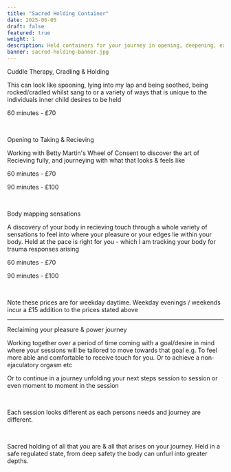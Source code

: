 ```yaml
---
title: "Sacred Holding Container"
date: 2025-06-05
draft: false
featured: true
weight: 1
description: Held containers for your journey in opening, deepening, exploring greater love, sexual expression, safety, trust, connection, pleasure, emotion, self-worth, personal power....​​
banner: sacred-holding-banner.jpg
---
```


Cuddle Therapy, Cradling & Holding

This can look like spooning, lying into my lap and being soothed, being rocked/cradled whilst sang to or a variety of ways that is unique to the individuals inner child desires to be held

60 minutes - £70

 

​

Opening to Taking & Recieving

Working with Betty Martin's Wheel of Consent to discover the art of Recieving fully, and journeying with what that looks & feels like

60 minutes - £70

90 minutes - £100

​

Body mapping sensations

A discovery of your body in recieving touch through a whole variety of sensations to feel into where your pleasure or your edges lie within your body. Held at the pace is right for you - which I am tracking your body for trauma responses arising

60 minutes - £70

​90 minutes - £100

​

​​​Note these prices are for weekday daytime. Weekday evenings / weekends incur a £15 addition to the prices stated above


---

Reclaiming your pleasure & power journey 

Working together over a period of time coming with a goal/desire in mind where your sessions will be tailored to move towards that goal e.g. To feel more able and comfortable to receive touch for you. Or to achieve a non-ejaculatory orgasm etc

Or to continue in a journey unfolding your next steps session to session or even moment to moment in the session 

​

Each session looks different as each persons needs and journey are different.

​

Sacred holding of all that you are & all that arises on your journey. Held in a safe regulated state, from deep safety the body can unfurl into greater depths.